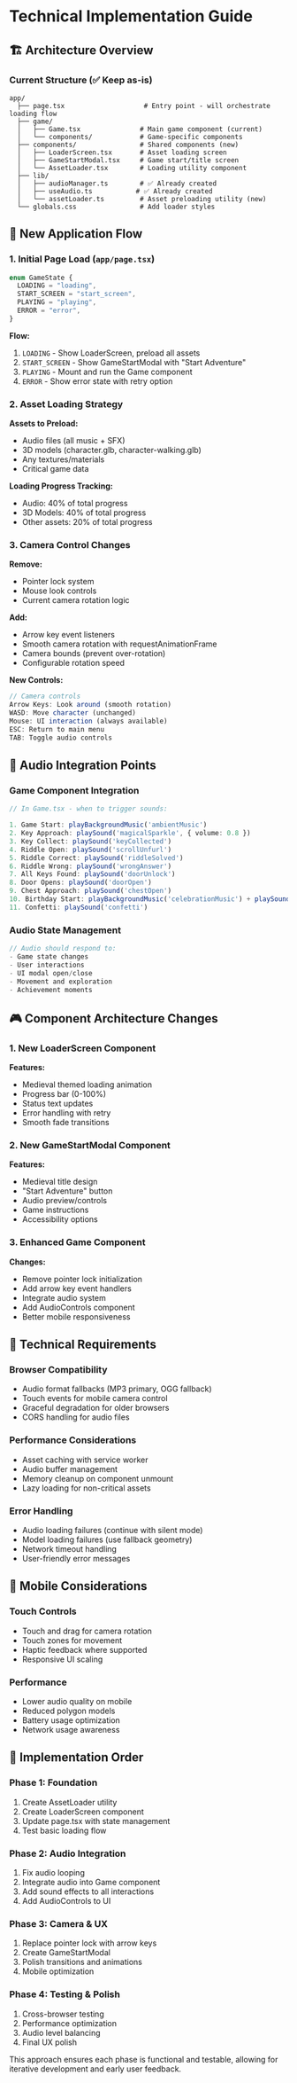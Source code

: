 # Technical Implementation Guide

## 🏗️ Architecture Overview

### Current Structure (✅ Keep as-is)

```
app/
  ├── page.tsx                    # Entry point - will orchestrate loading flow
  ├── game/
  │   ├── Game.tsx               # Main game component (current)
  │   └── components/            # Game-specific components
  ├── components/                # Shared components (new)
  │   ├── LoaderScreen.tsx       # Asset loading screen
  │   ├── GameStartModal.tsx     # Game start/title screen
  │   └── AssetLoader.tsx        # Loading utility component
  ├── lib/
  │   ├── audioManager.ts        # ✅ Already created
  │   ├── useAudio.ts           # ✅ Already created
  │   └── assetLoader.ts         # Asset preloading utility (new)
  └── globals.css                # Add loader styles
```

## 🔄 New Application Flow

### 1. Initial Page Load (`app/page.tsx`)

```typescript
enum GameState {
  LOADING = "loading",
  START_SCREEN = "start_screen",
  PLAYING = "playing",
  ERROR = "error",
}
```

**Flow:**

1. `LOADING` - Show LoaderScreen, preload all assets
2. `START_SCREEN` - Show GameStartModal with "Start Adventure"
3. `PLAYING` - Mount and run the Game component
4. `ERROR` - Show error state with retry option

### 2. Asset Loading Strategy

**Assets to Preload:**

- Audio files (all music + SFX)
- 3D models (character.glb, character-walking.glb)
- Any textures/materials
- Critical game data

**Loading Progress Tracking:**

- Audio: 40% of total progress
- 3D Models: 40% of total progress
- Other assets: 20% of total progress

### 3. Camera Control Changes

**Remove:**

- Pointer lock system
- Mouse look controls
- Current camera rotation logic

**Add:**

- Arrow key event listeners
- Smooth camera rotation with requestAnimationFrame
- Camera bounds (prevent over-rotation)
- Configurable rotation speed

**New Controls:**

```typescript
// Camera controls
Arrow Keys: Look around (smooth rotation)
WASD: Move character (unchanged)
Mouse: UI interaction (always available)
ESC: Return to main menu
TAB: Toggle audio controls
```

## 🎵 Audio Integration Points

### Game Component Integration

```typescript
// In Game.tsx - when to trigger sounds:

1. Game Start: playBackgroundMusic('ambientMusic')
2. Key Approach: playSound('magicalSparkle', { volume: 0.8 })
3. Key Collect: playSound('keyCollected')
4. Riddle Open: playSound('scrollUnfurl')
5. Riddle Correct: playSound('riddleSolved')
6. Riddle Wrong: playSound('wrongAnswer')
7. All Keys Found: playSound('doorUnlock')
8. Door Opens: playSound('doorOpen')
9. Chest Approach: playSound('chestOpen')
10. Birthday Start: playBackgroundMusic('celebrationMusic') + playSound('partyHorn')
11. Confetti: playSound('confetti')
```

### Audio State Management

```typescript
// Audio should respond to:
- Game state changes
- User interactions
- UI modal open/close
- Movement and exploration
- Achievement moments
```

## 🎮 Component Architecture Changes

### 1. New LoaderScreen Component

**Features:**

- Medieval themed loading animation
- Progress bar (0-100%)
- Status text updates
- Error handling with retry
- Smooth fade transitions

### 2. New GameStartModal Component

**Features:**

- Medieval title design
- "Start Adventure" button
- Audio preview/controls
- Game instructions
- Accessibility options

### 3. Enhanced Game Component

**Changes:**

- Remove pointer lock initialization
- Add arrow key event handlers
- Integrate audio system
- Add AudioControls component
- Better mobile responsiveness

## 🔧 Technical Requirements

### Browser Compatibility

- Audio format fallbacks (MP3 primary, OGG fallback)
- Touch events for mobile camera control
- Graceful degradation for older browsers
- CORS handling for audio files

### Performance Considerations

- Asset caching with service worker
- Audio buffer management
- Memory cleanup on component unmount
- Lazy loading for non-critical assets

### Error Handling

- Audio loading failures (continue with silent mode)
- Model loading failures (use fallback geometry)
- Network timeout handling
- User-friendly error messages

## 📱 Mobile Considerations

### Touch Controls

- Touch and drag for camera rotation
- Touch zones for movement
- Haptic feedback where supported
- Responsive UI scaling

### Performance

- Lower audio quality on mobile
- Reduced polygon models
- Battery usage optimization
- Network usage awareness

## 🚀 Implementation Order

### Phase 1: Foundation

1. Create AssetLoader utility
2. Create LoaderScreen component
3. Update page.tsx with state management
4. Test basic loading flow

### Phase 2: Audio Integration

1. Fix audio looping
2. Integrate audio into Game component
3. Add sound effects to all interactions
4. Add AudioControls to UI

### Phase 3: Camera & UX

1. Replace pointer lock with arrow keys
2. Create GameStartModal
3. Polish transitions and animations
4. Mobile optimization

### Phase 4: Testing & Polish

1. Cross-browser testing
2. Performance optimization
3. Audio level balancing
4. Final UX polish

This approach ensures each phase is functional and testable, allowing for iterative development and early user feedback.
